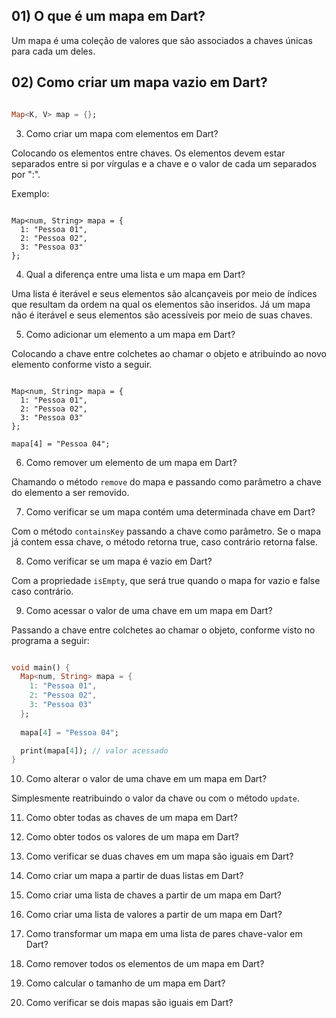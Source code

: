 ## 01) O que é um mapa em Dart?

Um mapa é uma coleção de valores que são associados a chaves únicas para cada um deles.

## 02) Como criar um mapa vazio em Dart?

```dart

Map<K, V> map = {};

```

03) Como criar um mapa com elementos em Dart?

Colocando os elementos entre chaves. Os elementos devem estar separados entre si por vírgulas e a chave e o valor de cada um separados por ":".

Exemplo:

```

Map<num, String> mapa = {
  1: "Pessoa 01",
  2: "Pessoa 02",
  3: "Pessoa 03"
};

```

04) Qual a diferença entre uma lista e um mapa em Dart?

Uma lista é iterável e seus elementos são alcançaveis por meio de índices que resultam da ordem na qual os elementos são inseridos. Já um mapa não é iterável e seus elementos são acessíveis por meio de suas chaves. 

05) Como adicionar um elemento a um mapa em Dart?

Colocando a chave entre colchetes ao chamar o objeto e atribuindo ao novo elemento conforme visto a seguir.

```

Map<num, String> mapa = {
  1: "Pessoa 01",
  2: "Pessoa 02",
  3: "Pessoa 03"
};

mapa[4] = "Pessoa 04";

```

06) Como remover um elemento de um mapa em Dart?

Chamando o método `remove` do mapa e passando como parâmetro a chave do elemento a ser removido.

07) Como verificar se um mapa contém uma determinada chave em Dart?

Com o método `containsKey` passando a chave como parâmetro. Se o mapa já contem essa chave, o método retorna true, caso contrário retorna false.

08) Como verificar se um mapa é vazio em Dart?

Com a propriedade `isEmpty`, que será true quando o mapa for vazio e false caso contrário.

09) Como acessar o valor de uma chave em um mapa em Dart?

Passando a chave entre colchetes ao chamar o objeto, conforme visto no programa a seguir:

```dart

void main() {
  Map<num, String> mapa = {
    1: "Pessoa 01",
    2: "Pessoa 02",
    3: "Pessoa 03"
  };
  
  mapa[4] = "Pessoa 04";

  print(mapa[4]); // valor acessado
}

```

10) Como alterar o valor de uma chave em um mapa em Dart?

Simplesmente reatribuindo o valor da chave ou com o método `update`.

11) Como obter todas as chaves de um mapa em Dart?



12) Como obter todos os valores de um mapa em Dart?

13) Como verificar se duas chaves em um mapa são iguais em Dart?

14) Como criar um mapa a partir de duas listas em Dart?

15) Como criar uma lista de chaves a partir de um mapa em Dart?

16) Como criar uma lista de valores a partir de um mapa em Dart?

17) Como transformar um mapa em uma lista de pares chave-valor em Dart?

18) Como remover todos os elementos de um mapa em Dart?

19) Como calcular o tamanho de um mapa em Dart?

20) Como verificar se dois mapas são iguais em Dart?
